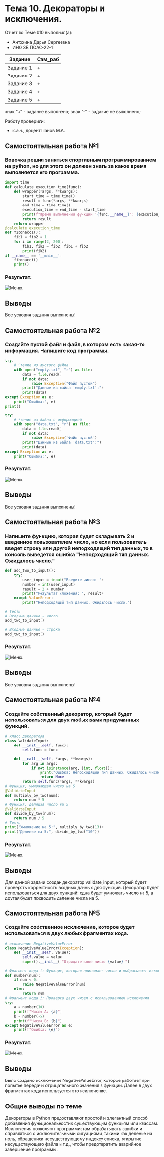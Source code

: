 # Тема 10. Декораторы и исключения.
Отчет по Теме #10 выполнил(а):
- Антохина Дарья Сергеевна
- ИНО ЗБ ПОАС-22-1

| Задание |  Сам_раб |
| ------ |  ------ |
| Задание 1 | + |
| Задание 2 | + |
| Задание 3 | + | 
| Задание 4 | + | 
| Задание 5 | + |

знак "+" - задание выполнено; знак "-" - задание не выполнено;

Работу проверили:
- к.э.н., доцент Панов М.А.

## Самостоятельная работа №1
### Вовочка решил заняться спортивным программированием на python, но для этого он должен знать за какое время выполняется его программа. 

```python
import time
def calculate_execution_time(func):
    def wrapper(*args, **kwargs):
        start_time = time.time()
        result = func(*args, **kwargs)
        end_time = time.time()
        execution_time = end_time - start_time
        print(f"Время выполнения функции '{func.__name__}': {execution_time:.6f} секунд")
        return result
    return wrapper
@calculate_execution_time
def fibonacci():
    fib1 = fib2 = 1
    for i in range(2, 200):
        fib1, fib2 = fib2, fib1 + fib2
        print(fib2)
if __name__ == '__main__':
    fibonacci()
    print()
```
### Результат.
![Меню](https://github.com/Dar13lol/Software_Engineering/blob/Laba_10/png_10/1.png).


## Выводы

Все условия задания выполнены!

## Самостоятельная работа №2
### Создайте пустой файл и файл, в котором есть какая-то информация. Напишите код программы. 

```python
try:
    # Чтение из пустого файла
    with open("empty.txt", "r") as file:
        data = file.read()
        if not data:
            raise Exception("Файл пустой")
        print("Данные из файла 'empty.txt':")
        print(data)
except Exception as e:
    print("Ошибка:", e)
print()

try:
    # Чтение из файла с информацией
    with open("data.txt", "r") as file:
        data = file.read()
        if not data:
            raise Exception("Файл пустой")
        print("Данные из файла 'data.txt':")
        print(data)
except Exception as e:
    print("Ошибка:", e)

```
### Результат.
![Меню](https://github.com/Dar13lol/Software_Engineering/blob/Laba_10/png_10/2.png).

## Выводы

Все условия задания выполнены!
  
## Самостоятельная работа №3
### Напишите функцию, которая будет складывать 2 и введенное пользователем число, но если пользователь введет строку или другой неподходящий тип данных, то в консоль выведется ошибка "Неподходящий тип данных. Ожидалось число."

```python
def add_two_to_input():
    try:
        user_input = input("Введите число: ")
        number = int(user_input)
        result = 2 + number
        print("Результат сложения: ", result)
    except ValueError:
        print("Неподходящий тип данных. Ожидалось число.")

# Тесты
# Входные данные - число
add_two_to_input()

# Входные данные - строка
add_two_to_input()


```
### Результат.
![Меню](https://github.com/Dar13lol/Software_Engineering/blob/Laba_10/png_10/3.png).

## Выводы

Все условия задания выполнены!
  
## Самостоятельная работа №4
### Создайте собственный декоратор, который будет использоваться для двух любых вами придуманных функций.

```python
# класс декоратора
class ValidateInput:
    def __init__(self, func):
        self.func = func

    def __call__(self, *args, **kwargs):
        for arg in args:
            if not isinstance(arg, (int, float)):
                print("Ошибка: Неподходящий тип данных. Ожидалось число.")
                return None
        return self.func(*args, **kwargs)
# Функция, умножающая число на 5
@ValidateInput
def multiply_by_two(num):
    return num * 5
# Функция, делящая число на 5
@ValidateInput
def divide_by_two(num):
    return num / 5
# Тесты
print("Умножение на 5:", multiply_by_two(13))
print("Деление на 5:", divide_by_two("10"))
```
### Результат.
![Меню](https://github.com/Dar13lol/Software_Engineering/blob/Laba_10/png_10/4.png).

## Выводы

Для данной задачи создан декоратор validate_input, который будет проверять корректность входных данных для функций. Декоратор будет использоваться для двух функций: одна будет умножать число на 5, а другая будет проводить деление числа на 5. 
  
## Самостоятельная работа №5
### Создайте собственное исключение, которое будет использоваться в двух любых фрагментах кода. 


```python
# исключение NegativeValueError
class NegativeValueError(Exception):
    def __init__(self, value):
        self.value = value
        super().__init__(f"Отрицательное число {value} ")

# Фрагмент кода 1: Функция, которая принимает число и выбрасывает исключение, если число отрицательное
def number(num):
    if num < 0:
        raise NegativeValueError(num)
    else:
        return num
# Фрагмент кода 2: Проверка двух чисел с использованием исключения
try:
    a = number(10)
    print(f"Число A: {a}")
    b = number(-5)
    print(f"Число B: {b}")
except NegativeValueError as e:
    print(f"Ошибка: {e}")


```
### Результат.
![Меню](https://github.com/Dar13lol/Software_Engineering/blob/Laba_10/png_10/5.png).

## Выводы
Было создано исключение NegativeValueError, которое работает при попытке передачи отрицательного значения в функции. Далее в двух фрагментах кода используется это исключение. 

## Общие выводы по теме
Декораторы в Python предоставляют простой и элегантный способ добавления функциональностик существующим функциям или классам. Исключения позволяют программистам обрабатывать ошибки и справляться с исключительными ситуациями, такими как деление на ноль, обращениек несуществующему индексу списка, открытие несуществующего файла и т.д., чтобы предотвратить аварийное завершение программы.

